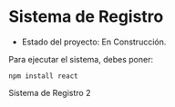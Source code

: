 <h1> Sistema de Registro </h1>

- Estado del proyecto: En Construcción.

Para ejecutar el sistema, debes poner:

```npm install react```

Sistema de Registro 2
